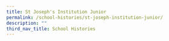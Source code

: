 ```yaml
---
title: St Joseph's Institution Junior
permalink: /school-histories/st-joseph-institution-junior/
description: ""
third_nav_title: School Histories
---
```


